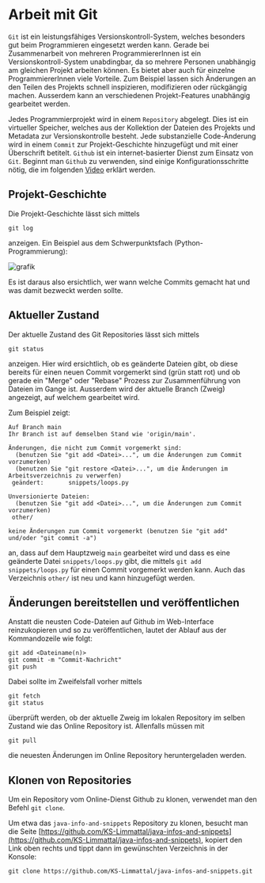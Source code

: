 # Arbeit mit Git

`Git` ist ein leistungsfähiges Versionskontroll-System, welches besonders gut beim Programmieren eingesetzt werden kann.
Gerade bei Zusammenarbeit von mehreren ProgrammiererInnen ist ein Versionskontroll-System unabdingbar, da so mehrere Personen
unabhängig am gleichen Projekt arbeiten können. Es bietet aber auch für einzelne ProgrammiererInnen viele Vorteile.
Zum Beispiel lassen sich Änderungen an den Teilen des Projekts schnell inspizieren, modifizieren oder rückgängig machen.
Ausserdem kann an verschiedenen Projekt-Features unabhängig gearbeitet werden.

Jedes Programmierprojekt wird in einem `Repository` abgelegt. Dies ist ein virtueller Speicher, welches aus der Kollektion
der Dateien des Projekts und Metadata zur Versionskontrolle besteht. Jede substanzielle Code-Änderung
wird in einem `Commit` zur Projekt-Geschichte hinzugefügt und mit einer Überschrift betitelt.
`Github` ist ein internet-basierter Dienst zum Einsatz von `Git`. Beginnt man `Github` zu verwenden, sind einige Konfigurationsschritte nötig,
die im folgenden [Video](https://www.youtube.com/watch?v=kHkQnuYzwoo) erklärt werden.

## Projekt-Geschichte

Die Projekt-Geschichte lässt sich mittels

```term
git log
```

anzeigen. Ein Beispiel aus dem Schwerpunktsfach (Python-Programmierung):

![grafik](https://user-images.githubusercontent.com/40485433/131213722-0036b625-5480-4bc8-9c74-214081c4cc6d.png)

Es ist daraus also ersichtlich, wer wann welche Commits gemacht hat und was damit bezweckt werden sollte.

## Aktueller Zustand

Der aktuelle Zustand des Git Repositories lässt sich mittels

```term
git status
```

anzeigen. Hier wird ersichtlich, ob es geänderte Dateien gibt, ob diese bereits für einen neuen Commit vorgemerkt sind (grün statt rot) und ob gerade ein
"Merge" oder "Rebase" Prozess zur Zusammenführung von Dateien im Gange ist. Ausserdem wird der aktuelle Branch (Zweig) angezeigt, auf welchem gearbeitet wird.

Zum Beispiel zeigt:

```term
Auf Branch main
Ihr Branch ist auf demselben Stand wie 'origin/main'.

Änderungen, die nicht zum Commit vorgemerkt sind:
  (benutzen Sie "git add <Datei>...", um die Änderungen zum Commit vorzumerken)
  (benutzen Sie "git restore <Datei>...", um die Änderungen im Arbeitsverzeichnis zu verwerfen)
 geändert:       snippets/loops.py

Unversionierte Dateien:
  (benutzen Sie "git add <Datei>...", um die Änderungen zum Commit vorzumerken)
 other/

keine Änderungen zum Commit vorgemerkt (benutzen Sie "git add" und/oder "git commit -a")
```

an, dass auf dem Hauptzweig `main` gearbeitet wird und dass es eine geänderte Datei `snippets/loops.py` gibt, die mittels `git add snippets/loops.py`
für einen Commit vorgemerkt werden kann. Auch das Verzeichnis `other/` ist neu und kann hinzugefügt werden.

## Änderungen bereitstellen und veröffentlichen

Anstatt die neusten Code-Dateien auf Github im Web-Interface reinzukopieren und so zu veröffentlichen, lautet der Ablauf aus der Kommandozeile wie folgt:

```term
git add <Dateiname(n)>
git commit -m "Commit-Nachricht"
git push
```

Dabei sollte im Zweifelsfall vorher mittels

```term
git fetch
git status
```

überprüft werden, ob der aktuelle Zweig im lokalen Repository im selben Zustand wie das Online Repository ist. Allenfalls müssen mit

```term
git pull
```

die neuesten Änderungen im Online Repository heruntergeladen werden.

## Klonen von Repositories

Um ein Repository vom Online-Dienst Github zu klonen, verwendet man den Befehl `git clone`.

Um etwa das `java-info-and-snippets` Repository zu klonen, besucht man die Seite [https://github.com/KS-Limmattal/java-infos-and-snippets](https://github.com/KS-Limmattal/java-infos-and-snippets), kopiert den Link oben rechts und
tippt dann im gewünschten Verzeichnis in der Konsole:

```term
git clone https://github.com/KS-Limmattal/java-infos-and-snippets.git
```
